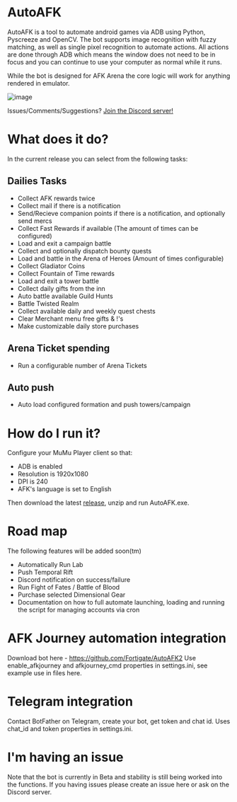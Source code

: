 # AutoAFK
AutoAFK is a tool to automate android games via ADB using Python, Pyscreeze and OpenCV. The bot supports image recognition with fuzzy matching, as well as single pixel recognition to automate actions. All actions are done through ADB which means the window does not need to be in focus and you can continue to use your computer as normal while it runs.

While the bot is designed for AFK Arena the core logic will work for anything rendered in emulator.

![image](https://github.com/Fortigate/AutoAFK/assets/46250387/9879407b-340a-485b-90e3-068e395dca34)


Issues/Comments/Suggestions? [Join the Discord server!](https://dsc.gg/floofpire)

# What does it do?
In the current release you can select from the following tasks:

## Dailies Tasks
* Collect AFK rewards twice
* Collect mail if there is a notification
* Send/Recieve companion points if there is a notification, and optionally send mercs
* Collect Fast Rewards if available (The amount of times can be configured)
* Load and exit a campaign battle
* Collect and optionally dispatch bounty quests
* Load and battle in the Arena of Heroes (Amount of times configurable)
* Collect Gladiator Coins
* Collect Fountain of Time rewards
* Load and exit a tower battle
* Collect daily gifts from the inn
* Auto battle available Guild Hunts
* Battle Twisted Realm
* Collect available daily and weekly quest chests
* Clear Merchant menu free gifts & !'s
* Make customizable daily store purchases

## Arena Ticket spending
* Run a configurable number of Arena Tickets
 
## Auto push
* Auto load configured formation and push towers/campaign


# How do I run it?
Configure your MuMu Player client so that:
* ADB is enabled
* Resolution is 1920x1080
* DPI is 240
* AFK's language is set to English

Then download the latest [release](https://github.com/Hammanek/AFKSupporter/releases), unzip and run AutoAFK.exe.

# Road map
The following features will be added soon(tm)
* Automatically Run Lab
* Push Temporal Rift
* Discord notification on success/failure
* Run Fight of Fates / Battle of Blood
* Purchase selected Dimensional Gear
* Documentation on how to full automate launching, loading and running the script for managing accounts via cron

# AFK Journey automation integration
Download bot here - https://github.com/Fortigate/AutoAFK2
Use enable_afkjourney and afkjourney_cmd properties in settings.ini, see example use in files here.

# Telegram integration
Contact BotFather on Telegram, create your bot, get token and chat id.
Uses chat_id and token properties in settings.ini.

# I'm having an issue
Note that the bot is currently in Beta and stability is still being worked into the functions. If you having issues please create an issue here or ask on the Discord server.
